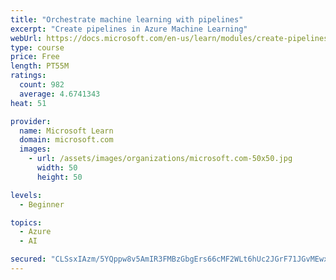 ```yaml
---
title: "Orchestrate machine learning with pipelines"
excerpt: "Create pipelines in Azure Machine Learning"
webUrl: https://docs.microsoft.com/en-us/learn/modules/create-pipelines-in-aml/
type: course
price: Free
length: PT55M
ratings:
  count: 982
  average: 4.6741343
heat: 51

provider:
  name: Microsoft Learn
  domain: microsoft.com
  images:
    - url: /assets/images/organizations/microsoft.com-50x50.jpg
      width: 50
      height: 50

levels:
  - Beginner

topics:
  - Azure
  - AI

secured: "CLSsxIAzm/5YQppw8v5AmIR3FMBzGbgErs66cMF2WLt6hUc2JGrF71JGvMEwxvndqnS6+XeouOwN/DphLiOWlGIhTMHxnP/0+RS4FKPeCCrrF3ZttgGOPyctYhJShNbq1YBZICyC3TdU2V4LUJo6gCPR4bLg7lpve5nALFRMOvTZCFjfwmtiufM/o60YYm8F0Kj9gAZPyQHgPcrOVbvE0cW7rzMkRbPdunXfiVvguLXu05uifjUlgv7yxm32ngqU6crv7iuPqGaVWYwtnbqxOnJrSZpIPaJOUHClkUglEw18V66az0RMMHj9HydZXnAB8jZs6F4rCJeDMokcTgzuaLGvQLKp9aiyKX3lumwduWRJspsXfkjnAjO+fG+sUmwDRq9J+hyfRcbJ/dXY2H+Dlq0GjKwvfe9me3pTN9MjoKk=;P50DwroJDcm/ni/NS1RJ5A=="
---
```


